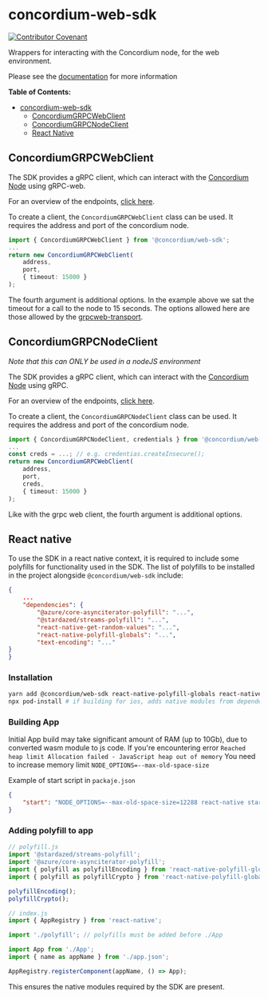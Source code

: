 # concordium-web-sdk

[![Contributor Covenant](https://img.shields.io/badge/Contributor%20Covenant-2.0-4baaaa.svg)](https://github.com/Concordium/.github/blob/main/.github/CODE_OF_CONDUCT.md)

Wrappers for interacting with the Concordium node, for the web environment.

Please see the
[documentation](https://developer.concordium.software/concordium-node-sdk-js/index.html)
for more information

**Table of Contents:**

<!--toc:start-->
- [concordium-web-sdk](#concordium-web-sdk)
  - [ConcordiumGRPCWebClient](#concordiumgrpcwebclient)
  - [ConcordiumGRPCNodeClient](#concordiumgrpcnodeclient)
  - [React Native](#react-native)
<!--toc:end-->

## ConcordiumGRPCWebClient

The SDK provides a gRPC client, which can interact with the [Concordium
Node](https://github.com/Concordium/concordium-node) using gRPC-web.

For an overview of the endpoints, [click
here](https://developer.concordium.software/concordium-node-sdk-js/classes/grpc.ConcordiumGRPCClient.html).

To create a client, the `ConcordiumGRPCWebClient` class can be used. It
requires the address and port of the concordium node.

```ts
import { ConcordiumGRPCWebClient } from '@concordium/web-sdk';
...
return new ConcordiumGRPCWebClient(
    address,
    port,
    { timeout: 15000 }
);
```

The fourth argument is additional options. In the example
above we sat the timeout for a call to the node to 15
seconds. The options allowed here are those allowed by the
[grpcweb-transport](https://www.npmjs.com/package/@protobuf-ts/grpcweb-transport).

## ConcordiumGRPCNodeClient

_Note that this can ONLY be used in a nodeJS environment_

The SDK provides a gRPC client, which can interact with the [Concordium
Node](https://github.com/Concordium/concordium-node) using gRPC.

For an overview of the endpoints, [click
here](https://developer.concordium.software/concordium-node-sdk-js/classes/grpc.ConcordiumGRPCClient.html).

To create a client, the `ConcordiumGRPCNodeClient` class can be used. It
requires the address and port of the concordium node.

```ts
import { ConcordiumGRPCNodeClient, credentials } from '@concordium/web-sdk/nodejs';
...
const creds = ...; // e.g. credentias.createInsecure();
return new ConcordiumGRPCWebClient(
    address,
    port,
    creds,
    { timeout: 15000 }
);
```

Like with the grpc web client, the fourth argument is additional options.

## React native

To use the SDK in a react native context, it is required to include some polyfills for functionality used in the SDK.
The list of polyfills to be installed in the project alongside `@concordium/web-sdk` include:

```json
{
    ...
    "dependencies": {
        "@azure/core-asynciterator-polyfill": "...",
        "@stardazed/streams-polyfill": "...",
        "react-native-get-random-values": "...",
        "react-native-polyfill-globals": "...",
        "text-encoding": "..."
}
}
```

### Installation

```bash
yarn add @concordium/web-sdk react-native-polyfill-globals react-native-get-random-values text-encoding @azure/core-asynciterator-polyfill @stardazed/streams-polyfill # or npm install
npx pod-install # if building for ios, adds native modules from dependencies to project.
```

### Building App

Initial App build may take significant amount of RAM (up to 10Gb), due to converted wasm module to js code.
If you're encountering error `Reached heap limit Allocation failed - JavaScript heap out of memory`
You need to increase memory limit `NODE_OPTIONS=--max-old-space-size`

Example of start script in `packaje.json`

```json
{
    "start": "NODE_OPTIONS=--max-old-space-size=12288 react-native start"
}
```

### Adding polyfill to app

```js
// polyfill.js
import '@stardazed/streams-polyfill';
import '@azure/core-asynciterator-polyfill';
import { polyfill as polyfillEncoding } from 'react-native-polyfill-globals/src/encoding'; // Requires peer dependency `text-encoding`
import { polyfill as polyfillCrypto } from 'react-native-polyfill-globals/src/crypto'; // Requires peer dependency `react-native-get-random-values`

polyfillEncoding();
polyfillCrypto();
```

```js
// index.js
import { AppRegistry } from 'react-native';

import './polyfill'; // polyfills must be added before ./App

import App from './App';
import { name as appName } from './app.json';

AppRegistry.registerComponent(appName, () => App);
```

This ensures the native modules required by the SDK are present.
